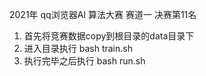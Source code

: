 2021年 qq浏览器AI 算法大赛 赛道一 决赛第11名
1. 首先将竞赛数据copy到根目录的data目录下
2. 进入目录执行 bash train.sh
3. 执行完毕之后执行 bash run.sh
